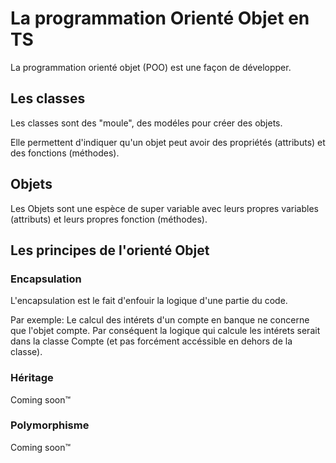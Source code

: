 # La programmation Orienté Objet en TS

La programmation orienté objet (POO) est une façon de développer.

## Les classes 

Les classes sont des "moule", des modéles pour créer des objets.

Elle permettent d'indiquer qu'un objet peut avoir des propriétés (attributs) et des fonctions (méthodes).

## Objets

Les Objets sont une espèce de super variable avec leurs propres variables (attributs) et leurs propres fonction (méthodes).

## Les principes de l'orienté Objet

### Encapsulation

L'encapsulation est le fait d'enfouir la logique d'une partie du code.

Par exemple: Le calcul des intérets d'un compte en banque ne concerne que l'objet compte. Par conséquent la logique qui calcule les intérets serait dans la classe Compte (et pas forcément accéssible en dehors de la classe).

### Héritage

Coming soon&trade;

### Polymorphisme

Coming soon&trade;
